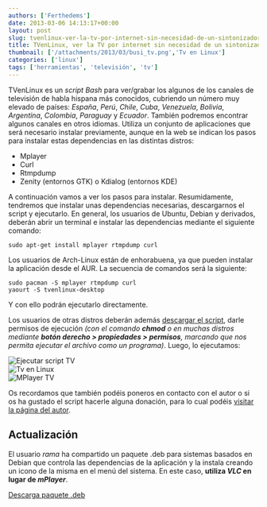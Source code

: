 ```yaml
---
authors: ['Ferthedems']
date: 2013-03-06 14:13:17+00:00
layout: post
slug: tvenlinux-ver-la-tv-por-internet-sin-necesidad-de-un-sintonizador
title: TVenLinux, ver la TV por internet sin necesidad de un sintonizador
thumbnail: ['/attachments/2013/03/busi_tv.png','Tv en Linux']
categories: ['linux']
tags: ['herramientas', 'televisión', 'tv']
---
```


TVenLinux es un _script Bash_ para ver/grabar los algunos de los canales de televisión de habla hispana más conocidos, cubriendo un número muy elevado de países: _España_, _Perú_, _Chile_, _Cuba_, _Venezuela_, _Bolivia_, _Argentina_, _Colombia_, _Paraguay_ y _Ecuador_. También podremos encontrar algunos canales en otros idiomas. Utiliza un conjunto de aplicaciones que será necesario instalar previamente, aunque en la web se indican los pasos para instalar estas dependencias en las distintas distros:
  * Mplayer
  * Curl
  * Rtmpdump
  * Zenity (entornos GTK) o Kdialog (entornos KDE)

A continuación vamos a ver los pasos para instalar. Resumidamente, tendremos que instalar unas dependencias necesarias, descargarnos el script y ejecutarlo. En general, los usuarios de Ubuntu, Debian y derivados, deberán abrir un terminal e instalar las dependencias mediante el siguiente comando:
   
    sudo apt-get install mplayer rtmpdump curl

Los usuarios de Arch-Linux están de enhorabuena, ya que pueden instalar la aplicación desde el AUR. La secuencia de comandos será la siguiente:
    
    sudo pacman -S mplayer rtmpdump curl
    yaourt -S tvenlinux-desktop

Y con ello podrán ejecutarlo directamente.

Los usuarios de otras distros deberán además [descargar el script](http://www.tvenlinux.com/TVenLinux.sh), darle permisos de ejecución _(con el comando **chmod** o en muchas distros mediante **botón derecho > propiedades > permisos**, marcando que nos permita ejecutar el archivo como un programa)_. Luego, lo ejecutamos:

<img alt="Ejecutar script TV" src="/img/placeholder.gif" data-original="/attachments/2013/03/Captura-de-pantalla-de-2013-03-05-202639.png" class="img-responsive img-rounded lazy" style="margin: 0 auto; display: block">

<img alt="Tv en Linux" src="/img/placeholder.gif" data-original="/attachments/2013/03/Captura-de-pantalla-de-2013-03-05-202658.png" class="img-responsive img-rounded lazy" style="margin: 0 auto; display: block">

<img alt="MPlayer TV" src="/img/placeholder.gif" data-original="/attachments/2013/04/Captura-de-pantalla-de-2013-03-05-202905.png" class="img-responsive img-rounded lazy" style="margin: 0 auto; display: block">

Os recordamos que también podéis poneros en contacto con el autor o si os ha gustado el script hacerle alguna donación, para lo cual podéis [visitar la página del autor](http://www.tvenlinux.com/).

## Actualización

El usuario _rama_ ha compartido un paquete .deb para sistemas basados en Debian que controla las dependencias de la aplicación y la instala creando un icono de la misma en el menú del sistema. En este caso, **utiliza _VLC_ en lugar de _mPlayer_**.

<a class="btn btn-primary" href="https://mega.co.nz/#!aMt0hKwY!PQRwl1xsC14v2K-D4kpXKgfHoAElBJi7clr9ibV0o_c">
  Descarga paquete .deb
</a>
